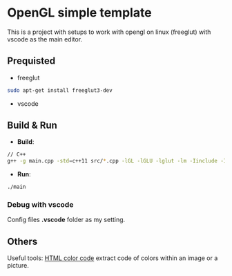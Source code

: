 # OpenGL simple template
This is a project with setups to work with opengl on linux (freeglut) with vscode as the main editor.

## Prequisted
- freeglut
```bash
sudo apt-get install freeglut3-dev
```
- vscode
## Build & Run
- __Build__:


```bash
// C++
g++ -g main.cpp -std=c++11 src/*.cpp -lGL -lGLU -lglut -lm -Iinclude -Isrc -o main
```
- __Run__:
```bash
./main
```
### Debug with vscode
Config files **.vscode** folder as my setting.

## Others
Useful tools: [HTML color code](https://html-color.codes/image) extract code of colors within an image or a picture. 
